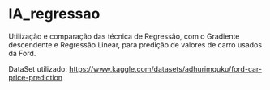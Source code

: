 # IA_regressao

Utilização e comparação das técnica de Regressão, com o Gradiente descendente e Regressão Linear, para predição de valores de carro usados da Ford.

DataSet utilizado: 
https://www.kaggle.com/datasets/adhurimquku/ford-car-price-prediction

